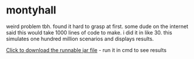 # montyhall
weird problem tbh. found it hard to grasp at first. some dude on the internet said this would take 1000 lines of code to make. i did it in like 30. this simulates one hundred million scenarios and displays results. 

<a href="https://github.com/Incandescent-Turtle/montyhall/raw/main/MontyHallProblem.jar" download>Click to download the runnable jar file</a> - run it in cmd to see results
